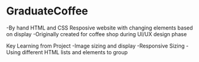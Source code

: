 # GraduateCoffee
-By hand HTML and CSS Resposive website with changing elements based on display 
-Originally created for coffee shop during UI/UX design phase

Key Learning from Project
-Image sizing and display
-Responsive Sizing
-Using different HTML lists and elements to group

